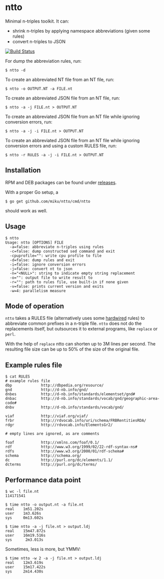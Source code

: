 ntto
====

Minimal n-triples toolkit. It can:

* shrink n-triples by applying namespace abbreviations (given some rules)
* convert n-triples to JSON

[![Build Status](http://img.shields.io/travis/miku/ntto.svg?style=flat)](https://travis-ci.org/miku/ntto)

For dump the abbreviation rules, run:

    $ ntto -d

To create an abbreviated NT file from an NT file, run:

    $ ntto -o OUTPUT.NT -a FILE.nt

To create an abbreviated JSON file from an NT file, run:

    $ ntto -a -j FILE.nt > OUTPUT.NT

To create an abbreviated JSON file from an NT file while ignoring conversion errors, run:

    $ ntto -a -j -i FILE.nt > OUTPUT.NT

To create an abbreviated JSON file from an NT file while ignoring conversion errors and using a custom RULES file, run:

    $ ntto -r RULES -a -j -i FILE.nt > OUTPUT.NT

Installation
------------

RPM and DEB packages can be found under [releases](https://github.com/miku/ntto/releases).

With a proper Go setup, a

    $ go get github.com/miku/ntto/cmd/ntto

should work as well.

Usage
-----

    $ ntto
    Usage: ntto [OPTIONS] FILE
      -a=false: abbreviate n-triples using rules
      -c=false: dump constructed sed command and exit
      -cpuprofile="": write cpu profile to file
      -d=false: dump rules and exit
      -i=false: ignore conversion errors
      -j=false: convert nt to json
      -n="<NULL>": string to indicate empty string replacement
      -o="": output file to write result to
      -r="": path to rules file, use built-in if none given
      -v=false: prints current version and exits
      -w=4: parallelism measure

Mode of operation
-----------------

`ntto` takes a RULES file (alternatively uses some [hardwired](https://github.com/miku/ntto/blob/master/rules.go) rules) to abbreviate
common prefixes in a n-triple file. `ntto` does not do the replacements itself, but outsources it to external programs, like `replace` or `perl`.

With the help of `replace` ntto can shorten up to 3M lines per second. The resulting
file size can be up to 50% of the size of the original file.

Example rules file
------------------

    $ cat RULES
    # example rules file
    dbp             http://dbpedia.org/resource/
    gnd             http://d-nb.info/gnd/
    dnbes           http://d-nb.info/standards/elementset/gnd#
    dnbac           http://d-nb.info/standards/vocab/gnd/geographic-area-code#
    dnbv            http://d-nb.info/standards/vocab/gnd/

    viaf            http://viaf.org/viaf/
    frbr            http://rdvocab.info/uri/schema/FRBRentitiesRDA/
    rdgr            http://rdvocab.info/ElementsGr2/

    # empty lines are ignored, as are comments

    foaf            http://xmlns.com/foaf/0.1/
    rdf             http://www.w3.org/1999/02/22-rdf-syntax-ns#
    rdfs            http://www.w3.org/2000/01/rdf-schema#
    schema          http://schema.org/
    dc              http://purl.org/dc/elements/1.1/
    dcterms         http://purl.org/dc/terms/

Performance data point
----------------------

    $ wc -l file.nt
    114171541

    $ time ntto -o output.nt -a file.nt
    real    1m51.202s
    user    1m3.626s
    sys     0m13.602s

    $ time ntto -a -j file.nt > output.ldj
    real    15m47.872s
    user    16m19.516s
    sys      2m3.013s

Sometimes, less is more, but YMMV:

    $ time ntto -w 2 -a -j file.nt > output.ldj
    real    12m3.619s
    user    15m17.422s
    sys     2m14.430s
